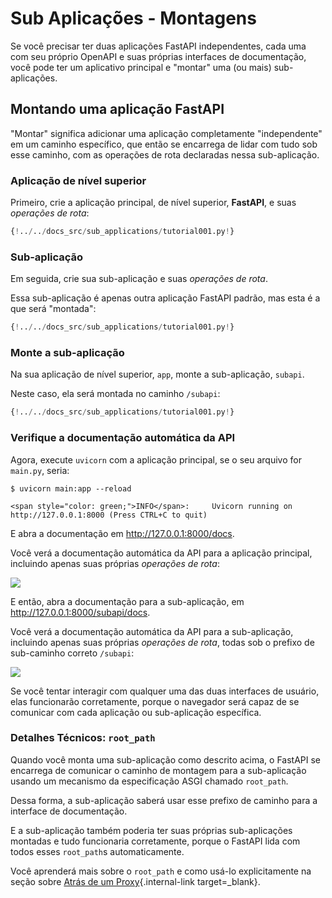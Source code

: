 # Sub Aplicações - Montagens

Se você precisar ter duas aplicações FastAPI independentes, cada uma com seu próprio OpenAPI e suas próprias interfaces de documentação, você pode ter um aplicativo principal e "montar" uma (ou mais) sub-aplicações.

## Montando uma aplicação **FastAPI**

"Montar" significa adicionar uma aplicação completamente "independente" em um caminho específico, que então se encarrega de lidar com tudo sob esse caminho, com as operações de rota declaradas nessa sub-aplicação.

### Aplicação de nível superior

Primeiro, crie a aplicação principal, de nível superior, **FastAPI**, e suas *operações de rota*:

```Python hl_lines="3  6-8"
{!../../docs_src/sub_applications/tutorial001.py!}
```

### Sub-aplicação

Em seguida, crie sua sub-aplicação e suas *operações de rota*.

Essa sub-aplicação é apenas outra aplicação FastAPI padrão, mas esta é a que será "montada":

```Python hl_lines="11  14-16"
{!../../docs_src/sub_applications/tutorial001.py!}
```

### Monte a sub-aplicação

Na sua aplicação de nível superior, `app`, monte a sub-aplicação, `subapi`.

Neste caso, ela será montada no caminho `/subapi`:

```Python hl_lines="11  19"
{!../../docs_src/sub_applications/tutorial001.py!}
```

### Verifique a documentação automática da API

Agora, execute `uvicorn` com a aplicação principal, se o seu arquivo for `main.py`, seria:

<div class="termy">

```console
$ uvicorn main:app --reload

<span style="color: green;">INFO</span>:     Uvicorn running on http://127.0.0.1:8000 (Press CTRL+C to quit)
```

</div>

E abra a documentação em <a href="http://127.0.0.1:8000/docs" class="external-link" target="_blank">http://127.0.0.1:8000/docs</a>.

Você verá a documentação automática da API para a aplicação principal, incluindo apenas suas próprias _operações de rota_:

<img src="/img/tutorial/sub-applications/image01.png">

E então, abra a documentação para a sub-aplicação, em <a href="http://127.0.0.1:8000/subapi/docs" class="external-link" target="_blank">http://127.0.0.1:8000/subapi/docs</a>.

Você verá a documentação automática da API para a sub-aplicação, incluindo apenas suas próprias _operações de rota_, todas sob o prefixo de sub-caminho correto `/subapi`:

<img src="/img/tutorial/sub-applications/image02.png">

Se você tentar interagir com qualquer uma das duas interfaces de usuário, elas funcionarão corretamente, porque o navegador será capaz de se comunicar com cada aplicação ou sub-aplicação específica.

### Detalhes Técnicos: `root_path`

Quando você monta uma sub-aplicação como descrito acima, o FastAPI se encarrega de comunicar o caminho de montagem para a sub-aplicação usando um mecanismo da especificação ASGI chamado `root_path`.

Dessa forma, a sub-aplicação saberá usar esse prefixo de caminho para a interface de documentação.

E a sub-aplicação também poderia ter suas próprias sub-aplicações montadas e tudo funcionaria corretamente, porque o FastAPI lida com todos esses `root_path`s automaticamente.

Você aprenderá mais sobre o `root_path` e como usá-lo explicitamente na seção sobre [Atrás de um Proxy](behind-a-proxy.md){.internal-link target=_blank}.
